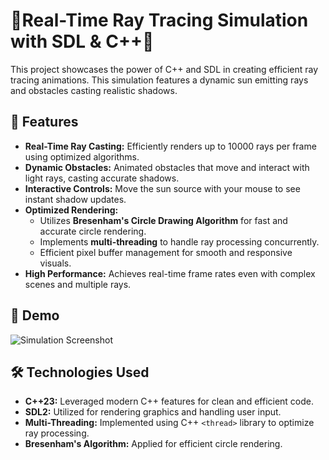 ﻿# 🌟Real-Time Ray Tracing Simulation with SDL & C++🌟

This project showcases the power of C++ and SDL in creating efficient ray tracing animations. 
This simulation features a dynamic sun emitting rays and obstacles casting realistic shadows.

## 🚀 Features

- **Real-Time Ray Casting:** Efficiently renders up to 10000 rays per frame using optimized algorithms.
- **Dynamic Obstacles:** Animated obstacles that move and interact with light rays, casting accurate shadows.
- **Interactive Controls:** Move the sun source with your mouse to see instant shadow updates.
- **Optimized Rendering:**
  - Utilizes **Bresenham's Circle Drawing Algorithm** for fast and accurate circle rendering.
  - Implements **multi-threading** to handle ray processing concurrently.
  - Efficient pixel buffer management for smooth and responsive visuals.
- **High Performance:** Achieves real-time frame rates even with complex scenes and multiple rays.

## 🎨 Demo

![Simulation Screenshot](./demo.gif)

## 🛠️ Technologies Used

- **C++23:** Leveraged modern C++ features for clean and efficient code.
- **SDL2:** Utilized for rendering graphics and handling user input.
- **Multi-Threading:** Implemented using C++ `<thread>` library to optimize ray processing.
- **Bresenham's Algorithm:** Applied for efficient circle rendering.
